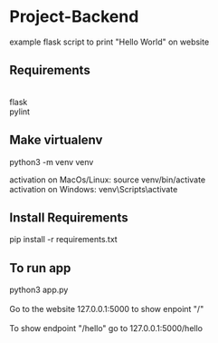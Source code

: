# Project-Backend
example flask script to print "Hello World" on website

<h2>Requirements</h2> 
 <br>
flask <br>
pylint

<h2>Make virtualenv</h2>

python3 -m venv venv

activation on MacOs/Linux: source venv/bin/activate <br>
activation on Windows: venv\Scripts\activate

<h2>Install Requirements</h2>

pip install -r requirements.txt

<h2>To run app</h2>
python3 app.py<br><br>
Go to the website 127.0.0.1:5000 to show enpoint "/" <br><br>
To show endpoint "/hello" go to 127.0.0.1:5000/hello
